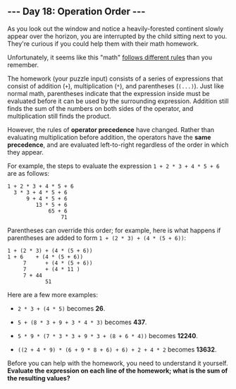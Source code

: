 ## --- Day 18: Operation Order ---
As you look out the window and notice a heavily-forested continent slowly appear over the horizon, you are interrupted by the child sitting next to you. They're curious if you could help them with their math<!--- Or "maths", if you have more than one. --> homework.
 
Unfortunately, it seems like this "math" [follows different rules](https://www.youtube.com/watch?v=3QtRK7Y2pPU&t=15) than you remember.
 
The homework (your puzzle input) consists of a series of expressions that consist of addition (`+`), multiplication (`*`), and parentheses (`(...)`). Just like normal math, parentheses indicate that the expression inside must be evaluated before it can be used by the surrounding expression. Addition still finds the sum of the numbers on both sides of the operator, and multiplication still finds the product.
 
However, the rules of **operator precedence** have changed. Rather than evaluating multiplication before addition, the operators have the **same precedence**, and are evaluated left-to-right regardless of the order in which they appear.
 
For example, the steps to evaluate the expression `1 + 2 * 3 + 4 * 5 + 6` are as follows:
 

```
1 + 2 * 3 + 4 * 5 + 6
  3 * 3 + 4 * 5 + 6
      9 + 4 * 5 + 6
         13 * 5 + 6
             65 + 6
                 71
```

 
Parentheses can override this order; for example, here is what happens if parentheses are added to form `1 + (2 * 3) + (4 * (5 + 6))`:
 

```
1 + (2 * 3) + (4 * (5 + 6))
1 + 6    + (4 * (5 + 6))
     7      + (4 * (5 + 6))
     7      + (4 * 11 )
     7 + 44
            51
```

 
Here are a few more examples:
 
 
- `2 * 3 + (4 * 5)` becomes **26**.
 
- `5 + (8 * 3 + 9 + 3 * 4 * 3)` becomes **437**.
 
- `5 * 9 * (7 * 3 * 3 + 9 * 3 + (8 + 6 * 4))` becomes **12240**.
 
- `((2 + 4 * 9) * (6 + 9 * 8 + 6) + 6) + 2 + 4 * 2` becomes **13632**.
 
 
Before you can help with the homework, you need to understand it yourself. **Evaluate the expression on each line of the homework; what is the sum of the resulting values?**
 